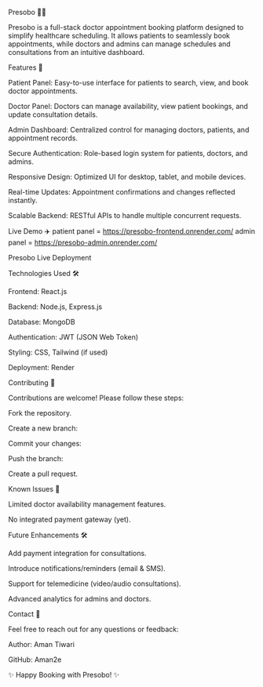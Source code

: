 Presobo 🏥📅

Presobo is a full-stack doctor appointment booking platform designed to simplify healthcare scheduling. It allows patients to seamlessly book appointments, while doctors and admins can manage schedules and consultations from an intuitive dashboard.




Features 🚀

Patient Panel: Easy-to-use interface for patients to search, view, and book doctor appointments.

Doctor Panel: Doctors can manage availability, view patient bookings, and update consultation details.

Admin Dashboard: Centralized control for managing doctors, patients, and appointment records.

Secure Authentication: Role-based login system for patients, doctors, and admins.

Responsive Design: Optimized UI for desktop, tablet, and mobile devices.

Real-time Updates: Appointment confirmations and changes reflected instantly.

Scalable Backend: RESTful APIs to handle multiple concurrent requests.




Live Demo ✈️ patient panel = https://presobo-frontend.onrender.com/
             admin panel   = https://presobo-admin.onrender.com/

Presobo Live Deployment




Technologies Used 🛠️

Frontend: React.js

Backend: Node.js, Express.js

Database: MongoDB

Authentication: JWT (JSON Web Token)

Styling: CSS, Tailwind (if used)

Deployment: Render



Contributing 🤝

Contributions are welcome! Please follow these steps:

Fork the repository.

Create a new branch:

Commit your changes:

Push the branch:

Create a pull request.



Known Issues 🐞

Limited doctor availability management features.

No integrated payment gateway (yet).



Future Enhancements 🛠️

Add payment integration for consultations.

Introduce notifications/reminders (email & SMS).

Support for telemedicine (video/audio consultations).

Advanced analytics for admins and doctors.



Contact 📨

Feel free to reach out for any questions or feedback:

Author: Aman Tiwari

GitHub: Aman2e



✨ Happy Booking with Presobo! ✨

